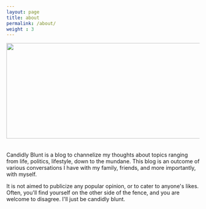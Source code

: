 ```yaml
---
layout: page
title: about
permalink: /about/
weight : 3
---
```


<div class="home">
<img src="https://static.pexels.com/photos/38129/pexels-photo-38129.jpeg" style="width:600px;height:250px;">
</div>

<br/>
<br/>
Candidly Blunt is a blog to channelize my thoughts about topics ranging from life, politics, lifestyle, down to the mundane. This blog is an outcome of various conversations I have with my family, friends, and more importantly, with myself. 

It is not aimed to publicize any popular opinion, or to cater to anyone's likes. Often, you'll find yourself on the other side of the fence, and you are welcome to disagree. I'll just be candidly blunt.
